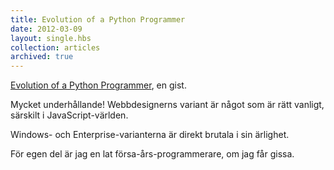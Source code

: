```yaml
---
title: Evolution of a Python Programmer
date: 2012-03-09
layout: single.hbs
collection: articles
archived: true
---
```

[Evolution of a Python Programmer](https://gist.github.com/289467), en gist.

Mycket underhållande! Webbdesignerns variant är något som är rätt
vanligt, särskilt i JavaScript-världen.

Windows- och Enterprise-varianterna är direkt brutala i sin ärlighet.

För egen del är jag en lat försa-års-programmerare, om jag får gissa.